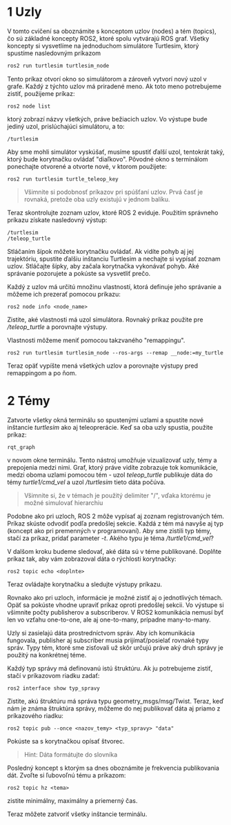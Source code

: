 # 1 Uzly

V tomto cvičení sa oboznámite s konceptom uzlov (nodes) a tém (topics), čo sú základné koncepty ROS2, ktoré spolu vytvárajú ROS graf. Všetky koncepty si vysvetlíme na jednoduchom simulátore Turtlesim, ktorý spustíme nasledovným príkazom

```bash
ros2 run turtlesim turtlesim_node
```

Tento príkaz otvorí okno so simulátorom a zároveň vytvorí nový uzol v grafe. Každý z týchto uzlov má priradené meno. Ak toto meno potrebujeme zistiť, použijeme príkaz:

```
ros2 node list
```

ktorý zobrazí názvy všetkých, práve bežiacich uzlov. Vo výstupe bude jediný uzol, prislúchajúci simulátoru, a to:

```
/turtlesim
```

Aby sme mohli simulátor vyskúšať, musíme spustiť ďalší uzol, tentokrát taký, ktorý bude korytnačku ovládať "diaľkovo". Pôvodné okno s terminálom ponechajte otvorené a otvorte nové, v ktorom použijete:

```
ros2 run turtlesim turtle_teleop_key
```

> Všimnite si podobnosť príkazov pri spúšťaní uzlov. Prvá časť je rovnaká, pretože oba uzly existujú v jednom balíku.

Teraz skontrolujte zoznam uzlov, ktoré ROS 2 eviduje. Použitím správneho príkazu získate nasledovný výstup:

```
/turtlesim
/teleop_turtle
```

Stláčaním šípok môžete korytnačku ovládať. Ak vidíte pohyb aj jej trajektóriu, spustite ďalšiu inštanciu Turtlesim a nechajte si vypísať zoznam uzlov. Stláčajte šípky, aby začala korytnačka vykonávať pohyb. Aké správanie pozorujete a pokúste sa vysvetliť prečo.

Každý z uzlov má určitú množinu vlastností, ktorá definuje jeho správanie a môžeme ich prezerať pomocou príkazu:

```
ros2 node info <node_name>
```

Zistite, aké vlastnosti má uzol simulátora. Rovnaký príkaz použite pre */teleop_turtle* a porovnajte výstupy.

Vlastnosti môžeme meniť pomocou takzvaného "remappingu". 

```
ros2 run turtlesim turtlesim_node --ros-args --remap __node:=my_turtle
```

Teraz opäť vypíšte mená všetkých uzlov a porovnajte výstupy pred remappingom a po ňom.

# 2 Témy

Zatvorte všetky okná terminálu so spustenými uzlami a spustite nové inštancie *turtlesim* ako aj teleoprerácie.  Keď sa oba uzly spustia, použite príkaz:

```
rqt_graph
```

v novom okne terminálu. Tento nástroj umožňuje vizualizovať uzly, témy a prepojenia medzi nimi. Graf, ktorý práve vidíte zobrazuje tok komunikácie, medzi oboma uzlami pomocou tém - uzol *teleop_turtle* publikuje dáta do témy *turtle1/cmd_vel* a uzol */turtlesim* tieto dáta počúva.

> Všimnite si, že v témach je použitý delimiter "/", vďaka ktorému je možné simulovať hierarchiu

Podobne ako pri uzloch, ROS 2 môže vypísať aj zoznam registrovaných tém. Príkaz skúste odvodiť podľa predošlej sekcie. Každá z tém má navyše aj typ (koncept ako pri premenných v programovaní). Aby sme zistili typ témy, stačí za príkaz, pridať parameter *-t*. Akého typu je téma */turtle1/cmd_vel*?

V dalšom kroku budeme sledovať, aké dáta sú v téme publikované.  Doplňte príkaz tak, aby vám zobrazoval dáta o rýchlosti korytnačky:

```
ros2 topic echo <doplnte>
```

Teraz ovládajte korytnačku a sledujte výstupy príkazu.

Rovnako ako pri uzloch, informácie je možné zistiť aj o jednotlivých témach. Opäť sa pokúste vhodne upraviť príkaz oproti predošlej sekcii. Vo výstupe si všimnite počty publisherov a subscriberov. V ROS2 komunikácia nemusí byť len vo vzťahu one-to-one, ale aj one-to-many, prípadne many-to-many.

Uzly si zasielajú dáta prostredníctvom správ. Aby ich komunikácia fungovala, publisher aj subscriber musia prijímať/posielať rovnaké typy správ. Typy tém, ktoré sme zisťovali už skôr určujú práve aký druh správy je použitý na konkrétnej téme.

Každý typ správy má definovanú istú štruktúru. Ak ju potrebujeme zistiť, stačí v príkazovom riadku zadať:

```
ros2 interface show typ_spravy
```

Zistite, akú štruktúru má správa typu geometry_msgs/msg/Twist. Teraz, keď nám je známa štruktúra správy, môžeme do nej publikovať dáta aj priamo z príkazového riadku:

```
ros2 topic pub --once <nazov_temy> <typ_spravy> "data"
```

Pokúste sa s korytnačkou opísať štvorec.

> Hint: Dáta formátujte do slovníka

Posledný koncept s ktorým sa dnes oboznámite je frekvencia publikovania dát. Zvoľte si ľubovoľnú tému a príkazom:

```
ros2 topic hz <tema>
```

zistite minimálny, maximálny a priemerný čas.  

Teraz môžete zatvoriť všetky inštancie terminálu.